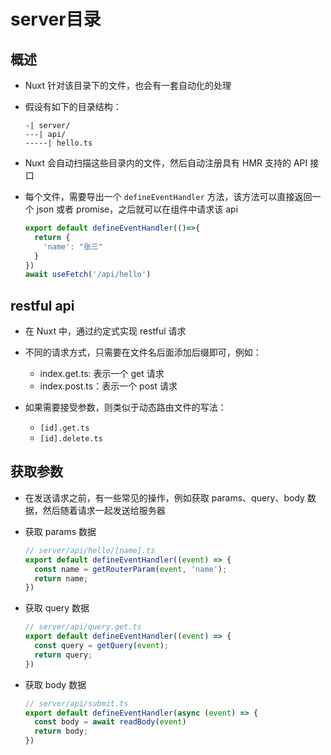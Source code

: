 # server目录

## 概述

+ Nuxt 针对该目录下的文件，也会有一套自动化的处理
+ 假设有如下的目录结构：

  ```
  -| server/
  ---| api/
  -----| hello.ts
  ```

+ Nuxt 会自动扫描这些目录内的文件，然后自动注册具有 HMR 支持的 API 接口
+ 每个文件，需要导出一个 `defineEventHandler` 方法，该方法可以直接返回一个 json 或者 promise，之后就可以在组件中请求该 api

  ```js
  export default defineEventHandler(()=>{
    return {
      'name': "张三"
    }
  })
  await useFetch('/api/hello')
  ```

## restful api

+ 在 Nuxt 中，通过约定式实现 restful 请求
+ 不同的请求方式，只需要在文件名后面添加后缀即可，例如：

  + index.get.ts: 表示一个 get 请求
  + index.post.ts：表示一个 post 请求

+ 如果需要接受参数，则类似于动态路由文件的写法：

  + `[id].get.ts`
  + `[id].delete.ts`

## 获取参数

+ 在发送请求之前，有一些常见的操作，例如获取 params、query、body 数据，然后随着请求一起发送给服务器

+ 获取 params 数据

  ```js
  // server/api/hello/[name].ts
  export default defineEventHandler((event) => {
    const name = getRouterParam(event, 'name');
    return name;
  })
  ```

+ 获取 query 数据

  ```js
  // server/api/query.get.ts
  export default defineEventHandler((event) => {
    const query = getQuery(event);
    return query;
  })
  ```

+ 获取 body 数据

  ```js
  // server/api/submit.ts
  export default defineEventHandler(async (event) => {
    const body = await readBody(event)
    return body;
  })
  ```
